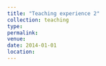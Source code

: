 ```yaml
---
title: "Teaching experience 2"
collection: teaching
type: 
permalink: 
venue: 
date: 2014-01-01
location:
---
```

